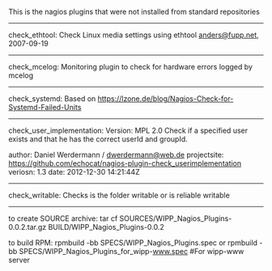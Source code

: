 This is the nagios plugins that were not installed from standard repositories
________________________________________________________________________________
check_ethtool:
Check Linux media settings using ethtool
anders@fupp.net, 2007-09-19
_________________________________________________________________________________
check_mcelog:
Monitoring plugin to check for hardware errors logged by mcelog
_________________________________________________________________________________
check_systemd:
Based on https://lzone.de/blog/Nagios-Check-for-Systemd-Failed-Units
_________________________________________________________________________________
check_user_implementation:
 Version: MPL 2.0
Check if a specified user exists and that he has the correct userId and groupId.

 author: Daniel Werdermann / dwerdermann@web.de
 projectsite: https://github.com/echocat/nagios-plugin-check_userimplementation
 veriosn: 1.3
 date: 2012-12-30 14:21:44Z
_________________________________________________________________________________
check_writable:
Checks is the folder writable or is reliable writable
_________________________________________________________________________________

to create SOURCE archive:
tar cf SOURCES/WIPP_Nagios_Plugins-0.0.2.tar.gz BUILD/WIPP_Nagios_Plugins-0.0.2

to build RPM:
rpmbuild -bb SPECS/WIPP_Nagios_Plugins.spec
or
rpmbuild -bb SPECS/WIPP_Nagios_Plugins_for_wipp-www.spec #For wipp-www server
